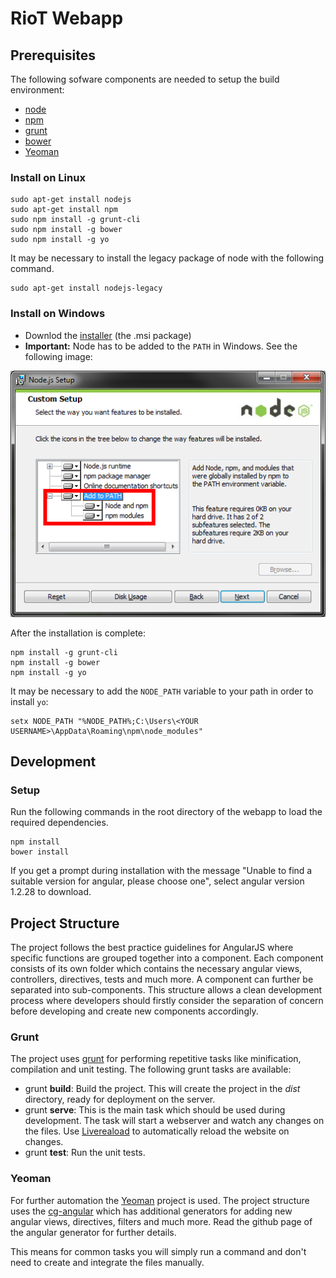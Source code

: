 # RioT Webapp

## Prerequisites

The following sofware components are needed to setup the build environment:

 - [node](http://nodejs.org/)
 - [npm](https://www.npmjs.com/)
 - [grunt](http://gruntjs.com/)
 - [bower](http://bower.io/)
 - [Yeoman](http://yeoman.io/)

### Install on Linux

    sudo apt-get install nodejs
    sudo apt-get install npm
    sudo npm install -g grunt-cli
    sudo npm install -g bower
    sudo npm install -g yo

It may be necessary to install the legacy package of node with the following command.

    sudo apt-get install nodejs-legacy

### Install on Windows

 - Downlod the [installer](http://nodejs.org/download/) (the .msi package)
 - **Important:** Node has to be added to the `PATH` in Windows. See the following image:

![NodeJS Installer](Node_Path.png)

After the installation is complete:

    npm install -g grunt-cli
    npm install -g bower
    npm install -g yo

It may be necessary to add the `NODE_PATH` variable to your path in order to install `yo`: 

    setx NODE_PATH "%NODE_PATH%;C:\Users\<YOUR USERNAME>\AppData\Roaming\npm\node_modules"

## Development

### Setup

Run the following commands in the root directory of the webapp to load the required dependencies.

    npm install
    bower install

If you get a prompt during installation with the message "Unable to find a suitable version for angular, please choose one", select angular version 1.2.28 to download.

## Project Structure

The project follows the best practice guidelines for AngularJS where specific functions are grouped together into a component. Each component consists of its own folder which contains the necessary angular views, controllers, directives, tests and much more. A component can further be separated into sub-components. This structure allows a clean development process where developers should firstly consider the separation of concern before developing and create new components accordingly.

### Grunt

The project uses [grunt](http://gruntjs.com/) for performing repetitive tasks like minification, compilation and unit testing. The following grunt tasks are available:

 - grunt **build**: Build the project. This will create the project in the *dist* directory, ready for deployment on the server.
 - grunt **serve**: This is the main task which should be used during development. The task will start a webserver and watch any changes on the files. Use [Livereaload](http://livereload.com/) to automatically reload the website on changes.
 - grunt **test**: Run the unit tests.

### Yeoman
For further automation the [Yeoman](http://yeoman.io/) project is used. The project structure uses the [cg-angular](https://github.com/cgross/generator-cg-angular) which has additional generators for adding new angular views, directives, filters and much more. Read the github page of the angular generator for further details.

This means for common tasks you will simply run a command and don't need to create and integrate the files manually.
